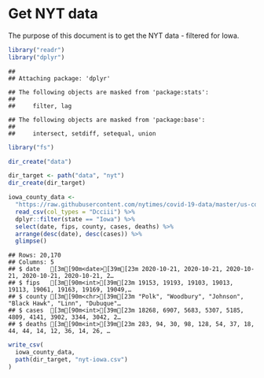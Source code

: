 Get NYT data
================

The purpose of this document is to get the NYT data - filtered for Iowa.

``` r
library("readr")
library("dplyr")
```

    ## 
    ## Attaching package: 'dplyr'

    ## The following objects are masked from 'package:stats':
    ## 
    ##     filter, lag

    ## The following objects are masked from 'package:base':
    ## 
    ##     intersect, setdiff, setequal, union

``` r
library("fs")
```

``` r
dir_create("data")

dir_target <- path("data", "nyt")
dir_create(dir_target)
```

``` r
iowa_county_data <- 
  "https://raw.githubusercontent.com/nytimes/covid-19-data/master/us-counties.csv" %>%
  read_csv(col_types = "Dcciii") %>%
  dplyr::filter(state == "Iowa") %>%
  select(date, fips, county, cases, deaths) %>%
  arrange(desc(date), desc(cases)) %>%
  glimpse()
```

    ## Rows: 20,170
    ## Columns: 5
    ## $ date   [3m[90m<date>[39m[23m 2020-10-21, 2020-10-21, 2020-10-21, 2020-10-21, 2020-10-21, 2…
    ## $ fips   [3m[90m<int>[39m[23m 19153, 19193, 19103, 19013, 19113, 19061, 19163, 19169, 19049,…
    ## $ county [3m[90m<chr>[39m[23m "Polk", "Woodbury", "Johnson", "Black Hawk", "Linn", "Dubuque"…
    ## $ cases  [3m[90m<int>[39m[23m 18268, 6907, 5683, 5307, 5185, 4809, 4141, 3902, 3344, 3042, 2…
    ## $ deaths [3m[90m<int>[39m[23m 283, 94, 30, 98, 128, 54, 37, 18, 44, 44, 14, 12, 36, 14, 26, …

``` r
write_csv(
  iowa_county_data,
  path(dir_target, "nyt-iowa.csv")
)
```
